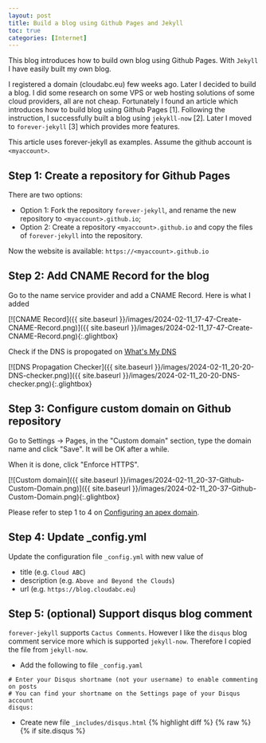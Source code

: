 ```yaml
---
layout: post
title: Build a blog using Github Pages and Jekyll
toc: true
categories: [Internet]
---
```


This blog introduces how to build own blog using Github Pages. With `Jekyll` I have easily built my own blog.

<!--more-->

I registered a domain (cloudabc.eu) few weeks ago. Later I decided to build a blog. I did some research on some VPS or web hosting solutions of some cloud providers, all are not cheap. Fortunately I found an article which introduces how to build blog using Github Pages [1]. Following the instruction, I successfully built a blog using `jekykll-now` [2]. Later I moved to `forever-jekyll` [3] which provides more features.

This article uses forever-jekyll as examples. Assume the github account is `<myaccount>`.

## Step 1: Create a repository for Github Pages

There are two options:
- Option 1: Fork the repository `forever-jekyll`, and rename the new repository to `<myaccount>.github.io`;
- Option 2: Create a repository `<myaccount>.github.io` and copy the files of `forever-jekyll` into the repository.

Now the website is available: `https://<myaccount>.github.io`

## Step 2: Add CNAME Record for the blog

Go to the name service provider and add a CNAME Record. Here is what I added

[![CNAME Record]({{ site.baseurl }}/images/2024-02-11_17-47-Create-CNAME-Record.png)]({{ site.baseurl }}/images/2024-02-11_17-47-Create-CNAME-Record.png){:.glightbox}

Check if the DNS is propogated on [What's My DNS](https://www.whatsmydns.net/)

[![DNS Propagation Checker]({{ site.baseurl }}/images/2024-02-11_20-20-DNS-checker.png)]({{ site.baseurl }}/images/2024-02-11_20-20-DNS-checker.png){:.glightbox}


## Step 3: Configure custom domain on Github repository

Go to Settings -> Pages, in the "Custom domain" section, type the domain name and click "Save". It will be OK after a while.

When it is done, click "Enforce HTTPS".

[![Custom domain]({{ site.baseurl }}/images/2024-02-11_20-37-Github-Custom-Domain.png)]({{ site.baseurl }}/images/2024-02-11_20-37-Github-Custom-Domain.png){:.glightbox}

Please refer to step 1 to 4 on [Configuring an apex domain](https://docs.github.com/en/pages/configuring-a-custom-domain-for-your-github-pages-site/managing-a-custom-domain-for-your-github-pages-site).

## Step 4: Update _config.yml

Update the configuration file `_config.yml` with new value of
- title         (e.g. `Cloud ABC`)
- description   (e.g. `Above and Beyond the Clouds`)
- url           (e.g. `https://blog.cloudabc.eu`)

## Step 5: (optional) Support disqus blog comment

`forever-jekyll` supports `Cactus Comments`. However I like the `disqus` blog comment service more which is supported `jekyll-now`. Therefore I copied the file from `jekyll-now`.

- Add the following to file `_config.yaml`
```
# Enter your Disqus shortname (not your username) to enable commenting on posts
# You can find your shortname on the Settings page of your Disqus account
disqus:
```

- Create new file `_includes/disqus.html`
{% highlight diff %}
{% raw %}
{% if site.disqus %}
<div class="comments">
	<div id="disqus_thread"></div>
	<script type="text/javascript">

	    var disqus_shortname = '{{ site.disqus }}';

	    (function() {
	        var dsq = document.createElement('script'); dsq.type = 'text/javascript'; dsq.async = true;
	        dsq.src = '//' + disqus_shortname + '.disqus.com/embed.js';
	        (document.getElementsByTagName('head')[0] || document.getElementsByTagName('body')[0]).appendChild(dsq);
	    })();

	</script>
	<noscript>Please enable JavaScript to view the <a href="http://disqus.com/?ref_noscript">comments powered by Disqus.</a></noscript>
</div>
{% endif %}
{% endraw %}
{% endhighlight %}

You can find it at [disqus.html](https://github.com/barryclark/jekyll-now/blob/master/_includes/disqus.html)

- Add to file `_layouts/post.html`
{% highlight diff %}
{% raw %}
    {% include post-nav.html %}
  </div>
+
+ {% include disqus.html %}
</article>
{% endraw %}
{% endhighlight %}


## Step 6: Create a POST

To create a POST, create a file in `_posts` folder with filename in format `YEAR-MONTH-DAY-title.md`

Here is an example (file: `_posts/2024-02-10-Happy-Chinese-new-year.md`)
```
---
layout: post
title: Happy Chinese New Year
categories: [personal]
---

the Year of Dragon !

<!--more-->

Next: 29 January 2025, the Year of the Snake.
```

You can find more instructions on [forever-jekyll](https://forever-jekyll.github.io/) and [forever-jekyll.github.io/tree/main/_posts](https://github.com/forever-jekyll/forever-jekyll.github.io/tree/main/_posts)

## Step 7: (optional) Test posts locally

To test blog locally, install gem plug-ins. Here are the commands run on Ubuntu 22.04

```
sudo apt install ruby-rubygems ruby-dev
sudo gem install github-pages
# Do NOT forget: Add `gem "kramdown-parser-gfm"` to Gemfile
sudo jekyll serve
# If it does not work, run `sudo bundle update`
# Access http://localhost:4000/
```

## References

- [1] https://www.smashingmagazine.com/2014/08/build-blog-jekyll-github-pages/ 
- [2] https://github.com/barryclark/jekyll-now
- [3] https://github.com/forever-jekyll/forever-jekyll

